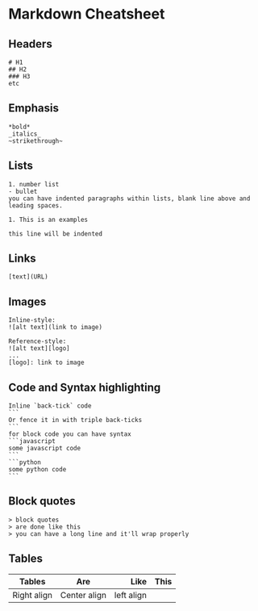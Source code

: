 # Markdown Cheatsheet
## Headers
	# H1
	## H2
	### H3 
	etc

## Emphasis
	*bold*
	_italics_
	~strikethrough~

## Lists
	1. number list
	- bullet
	you can have indented paragraphs within lists, blank line above and leading spaces.

	1. This is an examples

	this line will be indented

## Links
	[text](URL)

## Images
	Inline-style:
	![alt text](link to image)

	Reference-style:
	![alt text][logo]
	...
	[logo]: link to image

## Code and Syntax highlighting
	Inline `back-tick` code
	```
	Or fence it in with triple back-ticks
	```
	for block code you can have syntax
	```javascript
	some javascript code
	```
	```python
	some python code
	```

## Block quotes
	> block quotes
	> are done like this
	> you can have a long line and it'll wrap properly

## Tables
| Tables      | Are						| Like				| This	|
| -----------	|:-------------:| -----------:| ----- |
| Right align | Center align	| left align	|				|
